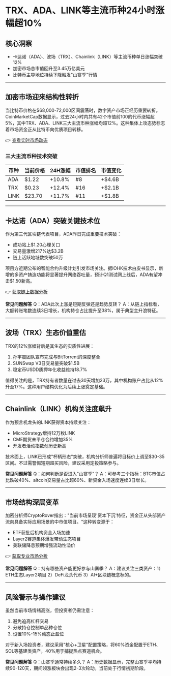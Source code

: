 # TRX、ADA、LINK等主流币种24小时涨幅超10%

## 核心洞察
- 卡达诺（ADA）、波场（TRX）、Chainlink（LINK）等主流币种单日涨幅突破12%
- 加密市场总市值回升至3.45万亿美元
- 比特币主导地位持续下降触发"山寨季"行情

---

## 加密市场迎来结构性转折

当比特币价格在$68,000-72,000区间震荡时，数字资产市场正经历重要转折。CoinMarketCap数据显示，过去24小时内共有42个市值前100的代币涨幅超5%，其中TRX、ADA、LINK三大主流币种涨幅均超12%。这种集体上攻态势标志着市场资金正从比特币向优质项目转移。

👉 [查看实时市场动态](https://bit.ly/okx_welcome)

### 三大主流币种技术突破
| 币种   | 当前价格 | 24H涨幅 | 市值排名 | 市值变化 |
|--------|----------|---------|----------|----------|
| ADA    | $1.22    | +10.8%  | #8       | +$4.6B   |
| TRX    | $0.23    | +12.4%  | #16      | +$2.1B   |
| LINK   | $23.70   | +11.7%  | #11      | +$1.8B   |

---

## 卡达诺（ADA）突破关键技术位

作为第三代区块链代表项目，ADA昨日完成重要技术突破：
- 成功站上$1.20心理关口
- 交易量激增217%达$3.2B
- 链上活跃地址数突破50万

项目方近期公布的智能合约升级计划引发市场关注。据IOHK技术白皮书显示，新增的多资产铸造功能将显著提升网络吞吐量，预计Q1测试网上线后，ADA有望冲击$1.50新高。

👉 [获取链上数据分析](https://bit.ly/okx_welcome)

**常见问题解答**
Q：ADA此次上涨是短期反弹还是趋势反转？
A：从链上指标看，大额转账笔数连续3日增长，机构持仓占比提升至38%，属于典型主升浪特征。

---

## 波场（TRX）生态价值重估

TRX的12%涨幅背后是其生态的实质性进展：
1. 孙宇晨团队宣布完成与BitTorrent的深度整合
2. SUNSwap V3日交易量突破$1.5B
3. 稳定币USDD质押年化收益维持18.7%

值得关注的是，TRX持有者数量在过去30天增加23万，其中机构账户占比从12%升至17%。这种用户结构优化为后续上涨奠定基础。

---

## Chainlink（LINK）机构关注度飙升

作为预言机龙头的LINK获得资本持续关注：
- MicroStrategy增持12万枚LINK
- CME期货未平仓合约增加35%
- 开发者活动指数创历史新高

技术面上，LINK已形成"杯柄形态"突破，机构分析师普遍将目标价上调至$30-35区间。不过需警惕短期超买风险，建议采用定投策略参与。

**常见问题解答**
Q：如何判断是否进入"山寨季"？
A：可参考三个指标：BTC市值占比跌破40%、altcoin交易量占比超60%、新资金入场速度连续3日增长。

---

## 市场结构深层变革

加密分析师CryptoRover指出："当前市场呈现'资本下沉'特征，资金正从头部资产流向具备实际应用场景的中市值项目。"这种转变源于：
- ETF获批后机构资金入场加速
- Layer2赛道集体爆发带动生态项目
- 美联储降息预期增强流动性溢价

👉 [获取专业市场分析](https://bit.ly/okx_welcome)

**常见问题解答**
Q：持有哪些资产能更好参与山寨季？
A：建议关注三类资产：1）ETH生态Layer2项目 2）DeFi龙头代币 3）AI+区块链概念标的。

---

## 风险警示与操作建议

虽然当前市场情绪高涨，但投资者仍需注意：
1. 避免追高杠杆交易
2. 分散持仓控制单品种仓位
3. 设置10%-15%动态止盈位

对于新入场投资者，建议采用"核心+卫星"配置策略，将60%资金配置于ETH、SOL等基建类资产，40%用于捕捉热点赛道机会。

**常见问题解答**
Q：山寨季通常持续多久？
A：历史数据显示，完整山寨季平均持续90-120天，期间领涨板块会出现2-3次轮动。当前处于行情初期阶段。
